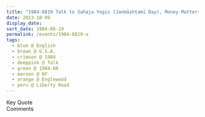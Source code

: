 ```yaml
---
title: "1984-0819 Talk to Sahaja Yogis (Janmāṣhṭamī Day), Money Matters, Chastity, Self-respect, Dalai Lama, Precious Stones, and Individual Workshop, the day after Śhrī Kṛiṣhṇa Pūjā, Tent, Backyard, House of Judy Gaddy, 442 Liberty Road, Englewood, NJ, U.S.A."
date: 2023-10-09
display_date: 
sort_date: 1984-08-19
permalink: /events/1984-0819-a
tags:
  - blue @ English
  - brown @ U.S.A.
  - crimson @ 1984
  - deeppink @ Talk
  - green @ 1984-08
  - maroon @ NY
  - orange @ Englewood
  - peru @ Liberty Road
---
```


<wave-list>
  <list-title color="green" width="75">Key Quote</list-title>
  <list-item color="BlanchedAlmond"  width="200"></list-item>
  <list-item color="Lavender"></list-item>
  <list-item color="BlanchedAlmond"></list-item>
</wave-list>

<br>

<wave-list>
  <list-title color="green" width="75">Comments</list-title>
  <list-item color="BlanchedAlmond"  width="200"></list-item>
  <list-item color="Lavender"></list-item>
  <list-item color="BlanchedAlmond"></list-item>
</wave-list>